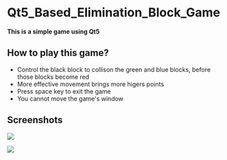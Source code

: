# Qt5_Based_Elimination_Block_Game

**This is a simple game using Qt5**


How to play this game?
-
* Control the black block to collison the green and blue blocks, before those blocks become red
* More effective movement brings more higers points
* Press space key to exit the game
* You cannot move the game's window

Screenshots
-

![](https://github.com/songwonderful/Qt5_Based_Elimination_Block_Game/blob/master/screenshots/game_picture_1.PNG)

![](https://github.com/songwonderful/Qt5_Based_Elimination_Block_Game/blob/master/screenshots/game_picture_2.PNG)
